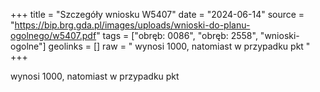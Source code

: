+++
title = "Szczegóły wniosku W5407"
date = "2024-06-14"
source = "https://bip.brg.gda.pl/images/uploads/wnioski-do-planu-ogolnego/w5407.pdf"
tags = ["obręb: 0086", "obręb: 2558", "wnioski-ogolne"]
geolinks = []
raw = " wynosi 1000, natomiast w przypadku pkt "
+++

 wynosi 1000, natomiast w przypadku pkt 


